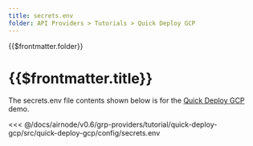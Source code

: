 ```yaml
---
title: secrets.env
folder: API Providers > Tutorials > Quick Deploy GCP
---
```


<TitleSpan>{{$frontmatter.folder}}</TitleSpan>

# {{$frontmatter.title}}

<VersionWarning/>

The secrets.env file contents shown below is for the [Quick Deploy GCP](./)
demo.

<!-- prettier-ignore -->
<<< @/docs/airnode/v0.6/grp-providers/tutorial/quick-deploy-gcp/src/quick-deploy-gcp/config/secrets.env
